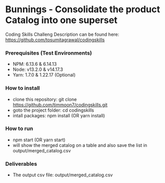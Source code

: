 # Bunnings - Consolidate the product Catalog into one superset

Coding Skills Challeng Description can be found here: https://github.com/tosumitagrawal/codingskills

### Prerequisites (Test Environments)

- NPM: 6.13.6 & 6.14.13
- Node: v13.2.0 & v14.17.3
- Yarn: 1.7.0 & 1.22.17 (Optional)

### How to install

- clone this repository: git clone https://github.com/timmoon7/codingskills.git
- goto the project folder: cd codingskills
- intall packages: npm install (OR yarn install)

### How to run

- npm start (OR yarn start)
- will show the merged catalog on a table and also save the list in output/merged_catalog.csv

### Deliverables

- The output csv file: output/merged_catalog.csv
